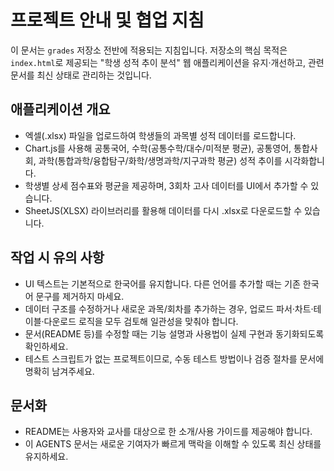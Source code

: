 # 프로젝트 안내 및 협업 지침

이 문서는 `grades` 저장소 전반에 적용되는 지침입니다. 저장소의 핵심 목적은 `index.html`로 제공되는 "학생 성적 추이 분석" 웹 애플리케이션을 유지·개선하고, 관련 문서를 최신 상태로 관리하는 것입니다.

## 애플리케이션 개요
- 엑셀(.xlsx) 파일을 업로드하여 학생들의 과목별 성적 데이터를 로드합니다.
- Chart.js를 사용해 공통국어, 수학(공통수학/대수/미적분 평균), 공통영어, 통합사회, 과학(통합과학/융합탐구/화학/생명과학/지구과학 평균) 성적 추이를 시각화합니다.
- 학생별 상세 점수표와 평균을 제공하며, 3회차 고사 데이터를 UI에서 추가할 수 있습니다.
- SheetJS(XLSX) 라이브러리를 활용해 데이터를 다시 .xlsx로 다운로드할 수 있습니다.

## 작업 시 유의 사항
- UI 텍스트는 기본적으로 한국어를 유지합니다. 다른 언어를 추가할 때는 기존 한국어 문구를 제거하지 마세요.
- 데이터 구조를 수정하거나 새로운 과목/회차를 추가하는 경우, 업로드 파서·차트·테이블·다운로드 로직을 모두 검토해 일관성을 맞춰야 합니다.
- 문서(README 등)를 수정할 때는 기능 설명과 사용법이 실제 구현과 동기화되도록 확인하세요.
- 테스트 스크립트가 없는 프로젝트이므로, 수동 테스트 방법이나 검증 절차를 문서에 명확히 남겨주세요.

## 문서화
- README는 사용자와 교사를 대상으로 한 소개/사용 가이드를 제공해야 합니다.
- 이 AGENTS 문서는 새로운 기여자가 빠르게 맥락을 이해할 수 있도록 최신 상태를 유지하세요.

